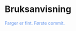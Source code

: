 Bruksanvisning
==============

<font color='cornflowerblue'>Farger er fint. Første commit. </font> 
